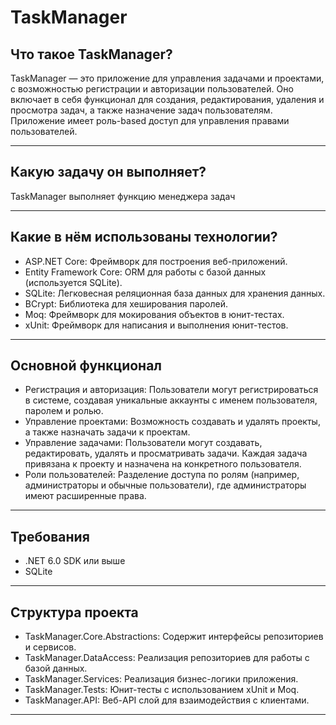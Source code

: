 # TaskManager
## Что такое TaskManager?
 TaskManager — это приложение для управления задачами и проектами, с возможностью регистрации и авторизации пользователей.
 Оно включает в себя функционал для создания, редактирования, удаления и просмотра задач, а также назначение задач пользователям. Приложение имеет роль-based доступ для управления правами пользователей.

--- 
## Какую задачу он выполняет?
 TaskManager выполняет функцию менеджера задач

---

## Какие в нём использованы технологии?
* ASP.NET Core: Фреймворк для построения веб-приложений.
* Entity Framework Core: ORM для работы с базой данных (используется SQLite).
* SQLite: Легковесная реляционная база данных для хранения данных.
* BCrypt: Библиотека для хеширования паролей.
* Moq: Фреймворк для мокирования объектов в юнит-тестах.
* xUnit: Фреймворк для написания и выполнения юнит-тестов.
---
## Основной функционал
* Регистрация и авторизация: Пользователи могут регистрироваться в системе, создавая уникальные аккаунты с именем пользователя, паролем и ролью.
* Управление проектами: Возможность создавать и удалять проекты, а также назначать задачи к проектам.
* Управление задачами: Пользователи могут создавать, редактировать, удалять и просматривать задачи. Каждая задача привязана к проекту и назначена на конкретного пользователя.
* Роли пользователей: Разделение доступа по ролям (например, администраторы и обычные пользователи), где администраторы имеют расширенные права.

---
## Требования
* .NET 6.0 SDK или выше
* SQLite
---
## Структура проекта
* TaskManager.Core.Abstractions: Содержит интерфейсы репозиториев и сервисов.
* TaskManager.DataAccess: Реализация репозиториев для работы с базой данных.
* TaskManager.Services: Реализация бизнес-логики приложения.
* TaskManager.Tests: Юнит-тесты с использованием xUnit и Moq.
* TaskManager.API: Веб-API слой для взаимодействия с клиентами.
---
